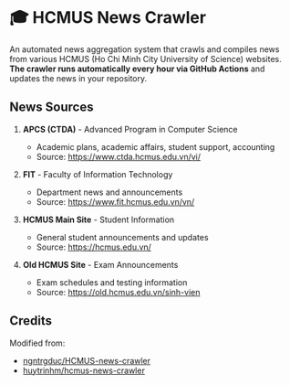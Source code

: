 # 🎓 HCMUS News Crawler

An automated news aggregation system that crawls and compiles news from various HCMUS (Ho Chi Minh City University of Science) websites. **The crawler runs automatically every hour via GitHub Actions** and updates the news in your repository.


## News Sources

1. **APCS (CTDA)** - Advanced Program in Computer Science
   - Academic plans, academic affairs, student support, accounting
   - Source: https://www.ctda.hcmus.edu.vn/vi/

2. **FIT** - Faculty of Information Technology  
   - Department news and announcements
   - Source: https://www.fit.hcmus.edu.vn/vn/

3. **HCMUS Main Site** - Student Information
   - General student announcements and updates
   - Source: https://hcmus.edu.vn/

4. **Old HCMUS Site** - Exam Announcements
   - Exam schedules and testing information
   - Source: https://old.hcmus.edu.vn/sinh-vien


## Credits

Modified from:
- [ngntrgduc/HCMUS-news-crawler](https://github.com/ngntrgduc/HCMUS-news-crawler)
- [huytrinhm/hcmus-news-crawler](https://github.com/huytrinhm/hcmus-news-crawler)
